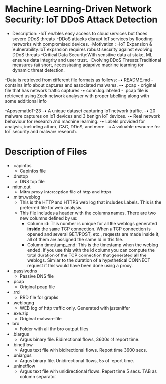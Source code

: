# Machine Learning-Driven Network Security: IoT DDoS Attack Detection
- Description: 
-IoT enables easy access to cloud services but faces severe DDoS threats. 
-DDoS attacks disrupt IoT services by flooding networks with compromised devices.
-Motivation :
-IoT Expansion & Vulnerability:IoT expansion requires robust security against evolving DDoS threats
-Critical Data Security:With sensitive data at stake, ML ensures data integrity and user trust.
-Evolving DDoS Threats:Traditional measures fall short, necessitating adaptive machine learning for dynamic threat detection.

-Data is retrieved from different file formats as follows: 
-• README.md - contains info about captures and associated malwares.
-• .pcap - original file that has network traffic captures 
-• conn.log.labeled - .pcap file is retrieved using Zeek network analyser with proper labelling along with some additional info

-AposematIoT-23 
-• A unique dataset capturing IoT network traffic. 
-• 20 malware captures on IoT devices and 3 benign IoT devices. 
-• Real network behaviour for research and machine learning. 
-• Labels provided for analysis, including attack, C&C, DDoS, and more. 
-• A valuable resource for IoT security and malware research.

# Description of Files

- .capinfos
    - Capinfos file
- .dnstop
    - DNS top file
- mitm.out
    - Mitm proxy interception file of http and https
- .mitm.weblog
    - This is the HTTP and HTTPS web log that includes Labels. This is the preferred file for web analysis.
    - This file includes a header with the columns names. There are two new columns defined by us:
        - Column id: This number is unique for all the weblogs generated __inside__ the same TCP connection. When a TCP connection is opened and several GET/POST, etc., requests are made inside it, all of them are assigned the same Id in this file.
        - Column timestamp_end: This is the timestamp when the weblog ended. If you use this with the id column you can compute the total duration of the TCP connection that generated __all__ the weblogs. Similar to the duration of a hypothetical CONNECT request if this would have been done using a proxy.
- .passivedns
    - Passive DNS file
- .pcap
    - Original pcap file
- .rrd
    - RRD file for graphs
- .weblogng
    - WEB log of http traffic only. Generated with justsniffer
- .exe.zip
    - Original malware file
- bro
    - Folder with all the bro output files
- .biargus
    - Argus binary file. Bidirectional flows, 3600s of report time.
- .binetflow
    - Argus text file with bidirectional flows. Report time 3600 secs.
- .uniargus
    - Argus binary file. Unidirectional flows, 5s of report time.
- .uninetflow
    - Argus text file with unidirectional flows. Report time 5 secs. TAB as column separator.
